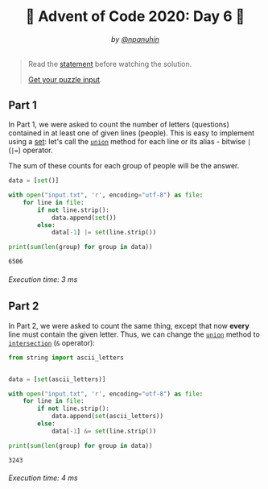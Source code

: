 <h1 align="center">🎄 Advent of Code 2020: Day 6 🎄</h1>
<h6 align="center">by <a href="https://github.com/npanuhin">@npanuhin</a></h6>

> Read the [statement](https://adventofcode.com/2020/day/6 "Visit adventofcode.com/2020/day/6") before watching the solution.
>
> [Get your puzzle input](https://adventofcode.com/2020/day/6/input "Open adventofcode.com/2020/day/6/input").


## Part 1

In Part 1, we were asked to count the number of letters (questions) contained in at least one of given lines (people). This is easy to implement using a [set](https://en.wikipedia.org/wiki/Set_(abstract_data_type)): let's call the [`union`](https://docs.python.org/3/library/stdtypes.html#frozenset.union) method for each line or its alias - bitwise `|` (`|=`) operator.

The sum of these counts for each group of people will be the answer.

<!-- Execute code: "part1.py" -->
```python
data = [set()]

with open("input.txt", 'r', encoding="utf-8") as file:
    for line in file:
        if not line.strip():
            data.append(set())
        else:
            data[-1] |= set(line.strip())

print(sum(len(group) for group in data))
```
```
6506
```
###### Execution time: 3 ms

## Part 2

In Part 2, we were asked to count the same thing, except that now **every** line must contain the given letter. Thus, we can change the [`union`](https://docs.python.org/3/library/stdtypes.html#frozenset.union) method to [`intersection`](https://docs.python.org/3/library/stdtypes.html#frozenset.intersection) (`&` operator):

<!-- Execute code: "part2.py" -->
```python
from string import ascii_letters


data = [set(ascii_letters)]

with open("input.txt", 'r', encoding="utf-8") as file:
    for line in file:
        if not line.strip():
            data.append(set(ascii_letters))
        else:
            data[-1] &= set(line.strip())

print(sum(len(group) for group in data))
```
```
3243
```
###### Execution time: 4 ms
